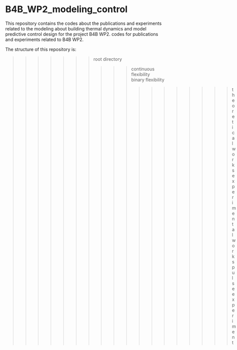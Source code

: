 # B4B_WP2_modeling_control
This repository contains the codes about the publications and experiments related to the modeling about building thermal dynamics and model predictive control design for the project B4B WP2.
codes for publications and experiments related to B4B WP2.

The structure of this repository is:

>>>>>>> root directory
>>>>>>>
>>>>>>>>>>continuous flexibility  
>>>>>>>>>>binary flexibility  
>>>>>>>>>>>>>>>>>>theoretical works  
>>>>>>>>>>>>>>>>>>experimental works  
>>>>>>>>>>pulse experiment  
